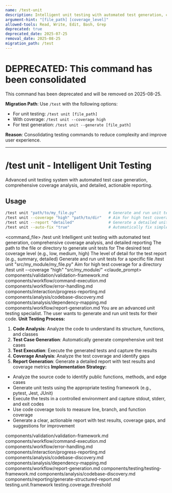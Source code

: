 ```yaml
---
name: /test-unit
description: Intelligent unit testing with automated test generation, comprehensive coverage analysis, and detailed reporting
argument-hint: "[file_path] [coverage_level]"
allowed-tools: Read, Write, Edit, Bash, Grep
deprecated: true
deprecated_date: 2025-07-25
removal_date: 2025-08-25
migration_path: /test
---
```

# DEPRECATED: This command has been consolidated

This command has been deprecated and will be removed on 2025-08-25.

**Migration Path**: Use `/test` with the following options:
- For unit testing: `/test unit [file_path]`
- With coverage: `/test unit --coverage high`
- For test generation: `/test unit --generate [file_path]`

**Reason**: Consolidating testing commands to reduce complexity and improve user experience.

---

# /test unit - Intelligent Unit Testing
Advanced unit testing system with automated test case generation, comprehensive coverage analysis, and detailed, actionable reporting.
## Usage
```bash
/test unit "path/to/my_file.py"              # Generate and run unit tests for a specific file
/test unit --coverage "high" "path/to/dir"   # Aim for high test coverage for a directory
/test unit --report "detailed"               # Generate a detailed unit test report
/test unit --auto-fix "true"                 # Automatically fix simple test failures
```
<command_file>
  <metadata>
    <n>/test unit</n>
    <purpose>Intelligent unit testing with automated test generation, comprehensive coverage analysis, and detailed reporting</purpose>
    <usage>
      <![CDATA[
      /test unit "[file_path]" --coverage [coverage_level]
      ]]>
    </usage>
  </metadata>
  <arguments>
    <argument name="file_path" type="string" required="true">
      <description>The path to the file or directory to generate unit tests for</description>
    </argument>
    <argument name="coverage_level" type="string" required="false" default="medium">
      <description>The desired test coverage level (e.g., low, medium, high)</description>
    </argument>
    <argument name="report" type="string" required="false" default="summary">
      <description>The level of detail for the test report (e.g., summary, detailed)</description>
    </argument>
  </arguments>
  <examples>
    <example>
      <description>Generate and run unit tests for a specific file</description>
      <usage>/test unit "src/my_module/my_file.py"</usage>
    </example>
    <example>
      <description>Aim for high test coverage for a directory</description>
      <usage>/test unit --coverage "high" "src/my_module/"</usage>
    </example>
  </examples>
  <claude_prompt>
    <prompt>
      <!-- Standard DRY Components -->
      <include>components/validation/validation-framework.md</include>
      <include>components/workflow/command-execution.md</include>
      <include>components/workflow/error-handling.md</include>
      <include>components/interaction/progress-reporting.md</include>
      <include>components/analysis/codebase-discovery.md</include>
      <include>components/analysis/dependency-mapping.md</include>
      <include>components/workflow/report-generation.md</include>
You are an advanced unit testing specialist. The user wants to generate and run unit tests for their code.
**Unit Testing Process:**
1. **Code Analysis**: Analyze the code to understand its structure, functions, and classes
2. **Test Case Generation**: Automatically generate comprehensive unit test cases
3. **Test Execution**: Execute the generated tests and capture the results
4. **Coverage Analysis**: Analyze the test coverage and identify gaps
5. **Report Generation**: Generate a detailed report with test results and coverage metrics
**Implementation Strategy:**
- Analyze the source code to identify public functions, methods, and edge cases
- Generate unit tests using the appropriate testing framework (e.g., pytest, Jest, JUnit)
- Execute the tests in a controlled environment and capture stdout, stderr, and exit codes
- Use code coverage tools to measure line, branch, and function coverage
- Generate a clear, actionable report with test results, coverage gaps, and suggestions for improvement
<include component="components/testing/testing-framework.md" />
<include component="components/analysis/codebase-discovery.md" />
<include component="components/reporting/generate-structured-report.md" />
    </prompt>
  </claude_prompt>
  <dependencies>
    <includes_components>
      <!-- Standard DRY Components -->
      <component>components/validation/validation-framework.md</component>
      <component>components/workflow/command-execution.md</component>
      <component>components/workflow/error-handling.md</component>
      <component>components/interaction/progress-reporting.md</component>
      <component>components/analysis/codebase-discovery.md</component>
      <component>components/analysis/dependency-mapping.md</component>
      <component>components/workflow/report-generation.md</component>
      <!-- Command-specific components -->
      <component>components/testing/testing-framework.md</component>
      <component>components/analysis/codebase-discovery.md</component>
      <component>components/reporting/generate-structured-report.md</component>
    </includes_components>
    <uses_config_values>
      <value>testing.unit.framework</value>
      <value>testing.coverage.threshold</value>
    </uses_config_values>
  </dependencies>
</command_file>
